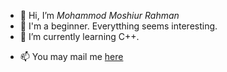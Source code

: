 - 👋 Hi, I’m *Mohammod Moshiur Rahman*
- 👀 I'm a beginner. Everytthing seems interesting.
- 🌱 I’m currently learning C++.
<!--- 💞️ I’m looking to collaborate on ...-->
- 📫 You may mail me [here](miraz173r@gmail.com)

<!---
miraz173/miraz173 is a ✨ special ✨ repository because its `README.md` (this file) appears on your GitHub profile.
You can click the Preview link to take a look at your changes.
--->
